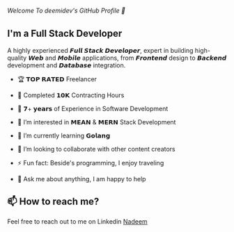 ###### Welcome To deemidev's GitHub Profile 👋
## I'm a Full Stack Developer

A highly experienced 𝙁𝙪𝙡𝙡 𝙎𝙩𝙖𝙘𝙠 𝘿𝙚𝙫𝙚𝙡𝙤𝙥𝙚𝙧, expert in building high-quality 𝙒𝙚𝙗 and 𝙈𝙤𝙗𝙞𝙡𝙚 applications, from 𝙁𝙧𝙤𝙣𝙩𝙚𝙣𝙙 design to 𝘽𝙖𝙘𝙠𝙚𝙣𝙙 development and 𝘿𝙖𝙩𝙖𝙗𝙖𝙨𝙚 integration.

- 🏆 𝗧𝗢𝗣 𝗥𝗔𝗧𝗘𝗗 Freelancer
- 🔹 Completed 𝟭𝟬𝗞 Contracting Hours
- 🔹 𝟳+ 𝘆𝗲𝗮𝗿𝘀 of Experience in Software Development

- 👀 I’m interested in 𝗠𝗘𝗔𝗡 & 𝗠𝗘𝗥𝗡 Stack Development
- 🌱 I’m currently learning 𝗚𝗼𝗹𝗮𝗻𝗴
- 💞️ I’m looking to collaborate with other content creators
- ⚡ Fun fact: Beside's programming, I enjoy traveling
- 💬 Ask me about anything, I am happy to help

## 📫 How to reach me?
Feel free to reach out to me on Linkedin [Nadeem](https://www.linkedin.com/in/i-am-nadeem/)

<!---
deemidev/deemidev is a ✨ special ✨ repository because its `README.md` (this file) appears on your GitHub profile.
You can click the Preview link to take a look at your changes.
--->
